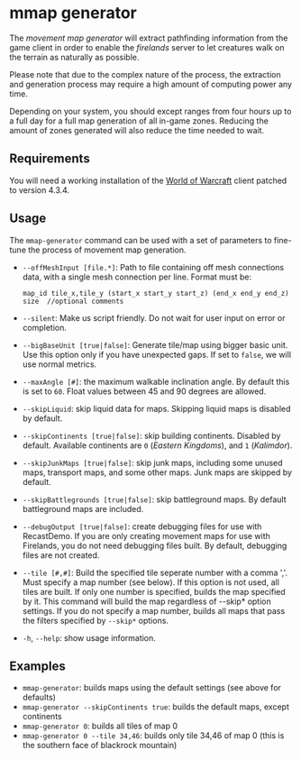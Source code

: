 mmap generator
==============
The *movement map generator* will extract pathfinding information from the
game client in order to enable the *firelands* server to let creatures walk
on the terrain as naturally as possible.

Please note that due to the complex nature of the process, the extraction and
generation process may require a high amount of computing power any time.

Depending on your system, you should except ranges from four hours up to a full
day for a full map generation of all in-game zones. Reducing the amount of zones
generated will also reduce the time needed to wait.

Requirements
------------
You will need a working installation of the [World of Warcraft][1] client patched
to version 4.3.4.

Usage
-----
The `mmap-generator` command can be used with a set of parameters to fine-tune the
process of movement map generation.

* `--offMeshInput [file.*]`: Path to file containing off mesh connections data,
  with a single mesh connection per line. Format must be:

  `map_id tile_x,tile_y (start_x start_y start_z) (end_x end_y end_z) size  //optional comments`

* `--silent`: Make us script friendly. Do not wait for user input on error or
  completion.
* `--bigBaseUnit [true|false]`: Generate tile/map using bigger basic unit. Use this
  option only if you have unexpected gaps. If set to `false`, we will use normal
  metrics.
* `--maxAngle [#]`: the maximum walkable inclination angle. By default this is set
  to `60`. Float values between 45 and 90 degrees are allowed.
* `--skipLiquid`: skip liquid data for maps. Skipping liquid maps is disabled by
  default.
* `--skipContinents [true|false]`: skip building continents. Disabled by default.
  Available continents are `0` (*Eastern Kingdoms*), and `1` (*Kalimdor*).
* `--skipJunkMaps [true|false]`: skip junk maps, including some unused maps,
  transport maps, and some other maps. Junk maps are skipped by default.
* `--skipBattlegrounds [true|false]`: skip battleground maps. By default battleground
  maps are included.
* `--debugOutput [true|false]`: create debugging files for use with RecastDemo. If you
  are only creating movement maps for use with Firelands, you do not need debugging
  files built. By default, debugging files are not created.
* `--tile [#,#]`: Build the specified tile seperate number with a comma ','.
  Must specify a map number (see below). If this option is not used, all tiles are
  built. If only one number is specified, builds the map specified by it.
  This command will build the map regardless of --skip* option settings. If you do
  not specify a map number, builds all maps that pass the filters specified by
  `--skip*` options.
* `-h`, `--help`: show usage information.

Examples
--------

* `mmap-generator`: builds maps using the default settings (see above for defaults)
* `mmap-generator --skipContinents true`: builds the default maps, except continents
* `mmap-generator 0`: builds all tiles of map 0
* `mmap-generator 0 --tile 34,46`: builds only tile 34,46 of map 0 (this is the southern face of blackrock mountain)


[1]: http://blizzard.com/games/wow/ "World of Warcraft"
